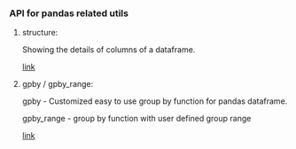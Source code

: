 ### API for pandas related utils

1. structure:   

   Showing the details of columns of a dataframe. 

    [link](https://github.com/Shiutang-Li/python_utils/blob/master/doc/structure.md)
  
2. gpby / gpby_range:  

   gpby - Customized easy to use group by function for pandas dataframe.   

   gpby_range - group by function with user defined group range  

    [link](https://github.com/Shiutang-Li/python_utils/blob/master/doc/gpby.md)
